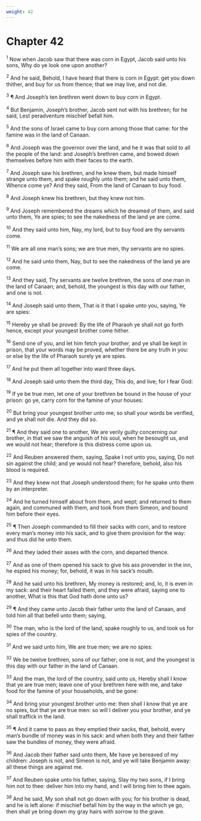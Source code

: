 ```yaml
---
weight: 42
---
```


# Chapter 42

<sup>1</sup> Now when Jacob saw that there was corn in Egypt, Jacob said unto his sons, Why do ye look one upon another? 

<sup>2</sup> And he said, Behold, I have heard that there is corn in Egypt: get you down thither, and buy for us from thence; that we may live, and not die. 

<sup>3</sup> ¶ And Joseph’s ten brethren went down to buy corn in Egypt. 

<sup>4</sup> But Benjamin, Joseph’s brother, Jacob sent not with his brethren; for he said, Lest peradventure mischief befall him. 

<sup>5</sup> And the sons of Israel came to buy corn among those that came: for the famine was in the land of Canaan. 

<sup>6</sup> And Joseph was the governor over the land, and he it was that sold to all the people of the land: and Joseph’s brethren came, and bowed down themselves before him with their faces to the earth. 

<sup>7</sup> And Joseph saw his brethren, and he knew them, but made himself strange unto them, and spake roughly unto them; and he said unto them, Whence come ye? And they said, From the land of Canaan to buy food. 

<sup>8</sup> And Joseph knew his brethren, but they knew not him. 

<sup>9</sup> And Joseph remembered the dreams which he dreamed of them, and said unto them, Ye are spies; to see the nakedness of the land ye are come. 

<sup>10</sup> And they said unto him, Nay, my lord, but to buy food are thy servants come. 

<sup>11</sup> We are all one man’s sons; we are true men, thy servants are no spies. 

<sup>12</sup> And he said unto them, Nay, but to see the nakedness of the land ye are come. 

<sup>13</sup> And they said, Thy servants are twelve brethren, the sons of one man in the land of Canaan; and, behold, the youngest is this day with our father, and one is not. 

<sup>14</sup> And Joseph said unto them, That is it that I spake unto you, saying, Ye are spies: 

<sup>15</sup> Hereby ye shall be proved: By the life of Pharaoh ye shall not go forth hence, except your youngest brother come hither. 

<sup>16</sup> Send one of you, and let him fetch your brother, and ye shall be kept in prison, that your words may be proved, whether there be any truth in you: or else by the life of Pharaoh surely ye are spies. 

<sup>17</sup> And he put them all together into ward three days. 

<sup>18</sup> And Joseph said unto them the third day, This do, and live; for I fear God: 

<sup>19</sup> If ye be true men, let one of your brethren be bound in the house of your prison: go ye, carry corn for the famine of your houses: 

<sup>20</sup> But bring your youngest brother unto me; so shall your words be verified, and ye shall not die. And they did so. 

<sup>21</sup> ¶ And they said one to another, We are verily guilty concerning our brother, in that we saw the anguish of his soul, when he besought us, and we would not hear; therefore is this distress come upon us. 

<sup>22</sup> And Reuben answered them, saying, Spake I not unto you, saying, Do not sin against the child; and ye would not hear? therefore, behold, also his blood is required. 

<sup>23</sup> And they knew not that Joseph understood them; for he spake unto them by an interpreter. 

<sup>24</sup> And he turned himself about from them, and wept; and returned to them again, and communed with them, and took from them Simeon, and bound him before their eyes. 

<sup>25</sup> ¶ Then Joseph commanded to fill their sacks with corn, and to restore every man’s money into his sack, and to give them provision for the way: and thus did he unto them. 

<sup>26</sup> And they laded their asses with the corn, and departed thence. 

<sup>27</sup> And as one of them opened his sack to give his ass provender in the inn, he espied his money; for, behold, it was in his sack’s mouth. 

<sup>28</sup> And he said unto his brethren, My money is restored; and, lo, it is even in my sack: and their heart failed them, and they were afraid, saying one to another, What is this that God hath done unto us? 

<sup>29</sup> ¶ And they came unto Jacob their father unto the land of Canaan, and told him all that befell unto them; saying, 

<sup>30</sup> The man, who is the lord of the land, spake roughly to us, and took us for spies of the country. 

<sup>31</sup> And we said unto him, We are true men; we are no spies: 

<sup>32</sup> We be twelve brethren, sons of our father; one is not, and the youngest is this day with our father in the land of Canaan. 

<sup>33</sup> And the man, the lord of the country, said unto us, Hereby shall I know that ye are true men; leave one of your brethren here with me, and take food for the famine of your households, and be gone: 

<sup>34</sup> And bring your youngest brother unto me: then shall I know that ye are no spies, but that ye are true men: so will I deliver you your brother, and ye shall traffick in the land. 

<sup>35</sup> ¶ And it came to pass as they emptied their sacks, that, behold, every man’s bundle of money was in his sack: and when both they and their father saw the bundles of money, they were afraid. 

<sup>36</sup> And Jacob their father said unto them, Me have ye bereaved of my children: Joseph is not, and Simeon is not, and ye will take Benjamin away: all these things are against me. 

<sup>37</sup> And Reuben spake unto his father, saying, Slay my two sons, if I bring him not to thee: deliver him into my hand, and I will bring him to thee again. 

<sup>38</sup> And he said, My son shall not go down with you; for his brother is dead, and he is left alone: if mischief befall him by the way in the which ye go, then shall ye bring down my gray hairs with sorrow to the grave. 


